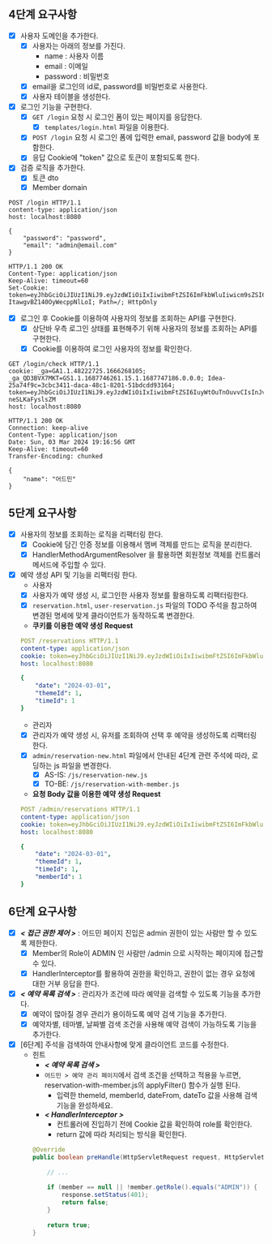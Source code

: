## 4단계 요구사항

- [x] 사용자 도메인을 추가한다.
    - [x] 사용자는 아래의 정보를 가진다.
        - name : 사용자 이름
        - email : 이메일
        - password : 비밀번호
    - [x] email을 로그인의 id로, password를 비밀번호로 사용한다.
    - [x] 사용자 테이블을 생성한다.
- [x] 로그인 기능을 구현한다.
    - [x] `GET /login` 요청 시 로그인 폼이 있는 페이지를 응답한다.
        - [x] `templates/login.html` 파일을 이용한다.
    - [x] `POST /login` 요청 시 로그인 폼에 입력한 email, password 값을 body에 포함한다.
    - [x] 응답 Cookie에 "token" 값으로 토큰이 포함되도록 한다.
- [x] 검증 로직을 추가한다.
    - [x] 토큰 dto
    - [x] Member domain

```
POST /login HTTP/1.1
content-type: application/json
host: localhost:8080

{
    "password": "password",
    "email": "admin@email.com"
}

HTTP/1.1 200 OK
Content-Type: application/json
Keep-Alive: timeout=60
Set-Cookie: token=eyJhbGciOiJIUzI1NiJ9.eyJzdWIiOiIxIiwibmFtZSI6ImFkbWluIiwicm9sZSI6IkFETUlOIn0.cwnHsltFeEtOzMHs2Q5-ItawgvBZ140OyWecppNlLoI; Path=/; HttpOnly
```

- [x] 로그인 후 Cookie를 이용하여 사용자의 정보를 조회하는 API를 구현한다.
    - [x] 상단바 우측 로그인 상태를 표현해주기 위해 사용자의 정보를 조회하는 API를 구현한다.
    - [x] Cookie를 이용하여 로그인 사용자의 정보를 확인한다.

``` 
GET /login/check HTTP/1.1
cookie: _ga=GA1.1.48222725.1666268105; _ga_QD3BVX7MKT=GS1.1.1687746261.15.1.1687747186.0.0.0; Idea-25a74f9c=3cbc3411-daca-48c1-8201-51bdcdd93164; token=eyJhbGciOiJIUzI1NiJ9.eyJzdWIiOiIxIiwibmFtZSI6IuyWtOuTnOuvvCIsInJvbGUiOiJBRE1JTiJ9.vcK93ONRQYPFCxT5KleSM6b7cl1FE-neSLKaFyslsZM
host: localhost:8080

HTTP/1.1 200 OK
Connection: keep-alive
Content-Type: application/json
Date: Sun, 03 Mar 2024 19:16:56 GMT
Keep-Alive: timeout=60
Transfer-Encoding: chunked

{
    "name": "어드민"
}
```

## 5단계 요구사항

- [x] 사용자의 정보를 조회하는 로직을 리팩터링 한다.
    - [x] Cookie에 담긴 인증 정보를 이용해서 멤버 객체를 만드는 로직을 분리한다.
    - [x] HandlerMethodArgumentResolver 을 활용하면 회원정보 객체를 컨트롤러 메서드에 주입할 수 있다.
- [x] 예약 생성 API 및 기능을 리팩터링 한다.
    - 사용자
    - [x] 사용자가 예약 생성 시, 로그인한 사용자 정보를 활용하도록 리팩터링한다.
    - [x] `reservation.html`, `user-reservation.js` 파일의 TODO 주석을 참고하여 변경된 명세에 맞게 클라이언트가 동작하도록 변경한다.
    - **쿠키를 이용한 예약 생성 Request**
    ``` yaml
    POST /reservations HTTP/1.1
    content-type: application/json
    cookie: token=eyJhbGciOiJIUzI1NiJ9.eyJzdWIiOiIxIiwibmFtZSI6ImFkbWluIiwicm9sZSI6IkFETUlOIn0.cwnHsltFeEtOzMHs2Q5-ItawgvBZ140OyWecppNlLoI
    host: localhost:8080
    
    {
        "date": "2024-03-01",
        "themeId": 1,
        "timeId": 1
    }
    ```
    - 관리자
    - [x] 관리자가 예약 생성 시, 유저를 조회하여 선택 후 예약을 생성하도록 리팩터링 한다.
    - [x] `admin/reservation-new.html` 파일에서 안내된 4단계 관련 주석에 따라, 로딩하는 js 파일을 변경한다.
        - [x] AS-IS: `/js/reservation-new.js`
        - [x] TO-BE: `/js/reservation-with-member.js`
    - **요청 Body 값을 이용한 예약 생성 Request**
    ``` yaml
    POST /admin/reservations HTTP/1.1
    content-type: application/json
    cookie: token=eyJhbGciOiJIUzI1NiJ9.eyJzdWIiOiIxIiwibmFtZSI6ImFkbWluIiwicm9sZSI6IkFETUlOIn0.cwnHsltFeEtOzMHs2Q5-ItawgvBZ140OyWecppNlLoI
    host: localhost:8080
    
    {
        "date": "2024-03-01",
        "themeId": 1,
        "timeId": 1,
        "memberId": 1
    }
    ```

## 6단계 요구사항

- [x] ***< 접근 권한 제어 >*** : 어드민 페이지 진입은 admin 권한이 있는 사람만 할 수 있도록 제한한다.
    - [x] Member의 Role이 ADMIN 인 사람만 /admin 으로 시작하는 페이지에 접근할 수 있다.
    - [x] HandlerInterceptor를 활용하여 권한을 확인하고, 권한이 없는 경우 요청에 대한 거부 응답을 한다.
- [x] ***< 예약 목록 검색 >*** : 관리자가 조건에 따라 예약을 검색할 수 있도록 기능을 추가한다.
    - [x] 예약이 많아질 경우 관리가 용이하도록 예약 검색 기능을 추가한다.
    - [x] 예약자별, 테마별, 날짜별 검색 조건을 사용해 예약 검색이 가능하도록 기능을 추가한다.
- [x] [6단계] 주석을 검색하여 안내사항에 맞게 클라이언트 코드를 수정한다.
    - 힌트
        - ***< 예약 목록 검색 >***
        - `어드민 > 예약 관리 페이지`에서 검색 조건을 선택하고 적용을 누르면,
          reservation-with-member.js의 applyFilter() 함수가 실행 된다.
            - 입력한 themeId, memberId, dateFrom, dateTo 값을 사용해 검색 기능을 완성하세요.
        - ***< HandlerInterceptor >***
            - 컨트롤러에 진입하기 전에 Cookie 값을 확인하여 role를 확인한다.
            - return 값에 따라 처리되는 방식을 확인한다.
      ``` java
      @Override
      public boolean preHandle(HttpServletRequest request, HttpServletResponse response, Object handler) throws Exception {
    
          // ...
    
          if (member == null || !member.getRole().equals("ADMIN")) {
              response.setStatus(401);
              return false;
          }
    
          return true;
      }
      ```
    
